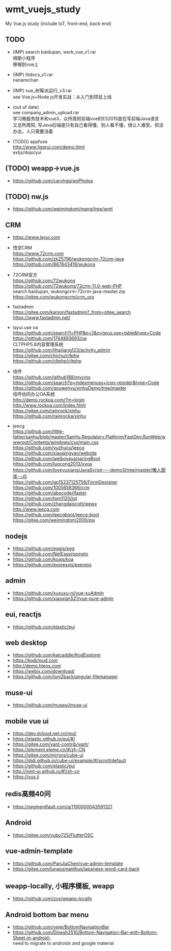 # wmt_vuejs_study
My Vue.js study (include IoT, front-end, back-end)  

## TODO  
* (IMP) search baidupan, work_vue_v1.rar  
相册小程序  
移植到vue上  

* (IMP) htdocs_v1.rar  
nanamichan  

* (IMP) vue_树莓派运行_v3.rar  
see Vue.js+Node.js开发实战：从入门到项目上线   

* (out of date)  
see company_admin_upload.rar    
学习微服务技术和vue3，众所周知前端vue的ES2015是在写前端Java语言  
又总所周知, 写Java后端是只有自己看得懂，别人看不懂，很让人难受，但没办法，人只需要活着  

* (TODO) appfuse  
http://www.ligerui.com/demo.html  
extjs/dojo/yui  

## (TODO) weapp->vue.js  
* https://github.com/caryhgq/wxPhotos  

## (TODO) nw.js  
* https://github.com/weimingtom/mang/tree/wmt  

## CRM  
* https://www.layui.com  

* 悟空CRM  
https://www.72crm.com  
https://github.com/zk25796/wukongcrm-72crm-java  
https://github.com/867843419/wukong  

* 72CRM官方  
https://github.com/72wukong  
https://github.com/72wukong/72crm-11.0-web-PHP  
search baidupan, wukongcrm-72crm-java-master.zip  
https://gitee.com/wukongcrm/crm_pro  

* fastadmin  
https://gitee.com/karson/fastadmin?_from=gitee_search  
https://www.fastadmin.net/  

* layui.use oa  
https://github.com/search?l=PHP&p=2&q=layui.use+table&type=Code  
https://github.com/1744893693/oa  
CLTPHP5.8内容管理系统  
https://github.com/lihaijiang123/activity_admin  
https://gitee.com/chichu/cltphp  
https://github.com/cltphp/cltphp  

* 信呼  
https://github.com/github188/mycms  
https://github.com/search?q=indexmenuss+icon-reorder&type=Code  
https://github.com/gouwenyu/xinhuDemo/tree/master  
信呼协同办公OA系统  
http://demo.rockoa.com/?m=login  
http://www.rockoa.com/index.html  
https://gitee.com/rainrock/xinhu  
https://github.com/rainrocka/xinhu  

* jeecg  
https://github.com/little-fatter/sanhu/blob/master/SanHu.Regulatory.Platform/FastDev.RunWeb/wwwroot/Contents/windows/css/main.css  
https://github.com/yuzhucu/jeecg  
https://github.com/xiaoqingyao/website  
https://github.com/weiboyaya/springBoot  
https://github.com/luocong2013/xyoa  
https://github.com/loveyuxiang/JavaScript----demo3/tree/master/懒人图库--JS  
https://github.com/gp15237125756/FormDesigner  
https://github.com/1005658368/crm  
https://github.com/abocode/jfaster  
https://github.com/tom1120/iot  
https://github.com/zhangdaiscott/jeewx  
http://www.jeecg.com  
https://github.com/jeecgboot/jeecg-boot  
https://gitee.com/weimingtom2000/psi  

## nodejs  
* https://github.com/eggjs/egg  
* https://github.com/NetEase/pomelo  
* https://github.com/koajs/koa  
* https://github.com/expressjs/express  

## admin  
* https://github.com/xuxuxu-ni/vue-xuAdmin  
* https://github.com/xiaoxian521/vue-pure-admin  

## eui, reactjs  
* https://github.com/elastic/eui  

## web desktop  
* https://github.com/kalcaddle/KodExplorer  
* https://kodcloud.com  
* http://demo.hteos.com  
* https://webix.com/download/  
* https://github.com/joni2back/angular-filemanager  

## muse-ui  
* https://github.com/museui/muse-ui  

## mobile vue ui  
* https://dev.dcloud.net.cn/mui/  
* https://elastic.github.io/eui/#/  
* https://gitee.com/vant-contrib/vant/  
* https://element.eleme.cn/#/zh-CN  
* https://gitee.com/mirrors/cube-ui  
* https://didi.github.io/cube-ui/example/#/scroll/default  
* https://github.com/elastic/eui  
* http://mint-ui.github.io/#!/zh-cn  
* https://vux.li  

## redis高频40问  
* https://segmentfault.com/a/1190000043591321  

## Android  
* https://gitee.com/yubo725/FlutterOSC  

## vue-admin-template  
* https://github.com/PanJiaChen/vue-admin-template  
* https://gitee.com/lunaosmanthus/japanese-word-card-back  

## weapp-locally, 小程序模板, weapp  
* https://github.com/zce/weapp-locally

## Android bottom bar menu  
* https://github.com/vejei/BottomNavigationBar
* https://github.com/Dinesh2510/Bottom-Navigation-Bar-with-Bottom-Sheet-in-android-  
need to migrate to androidx and google material

